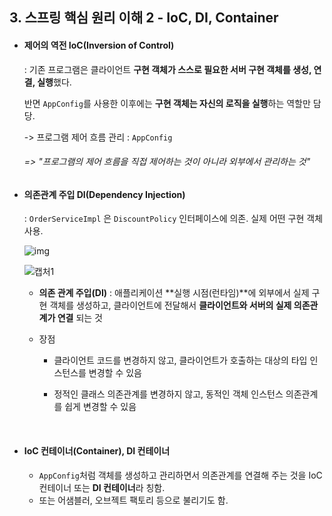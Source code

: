## 3. 스프링 핵심 원리 이해 2 - IoC, DI, Container

- #### 제어의 역전 IoC(Inversion of Control)

  : 기존 프로그램은 클라이언트 **구현 객체가 스스로 필요한 서버 구현 객체를 생성, 연결, 실행**했다.

  반면 `AppConfig`를 사용한 이후에는 **구현 객체는 자신의 로직을 실행**하는 역할만 담당.

  -> 프로그램 제어 흐름 관리 : `AppConfig`

  ###### => "프로그램의 제어 흐름을 직접 제어하는 것이 아니라 외부에서 관리하는 것"


- #### 의존관계 주입 DI(Dependency Injection)

  : `OrderServiceImpl` 은 `DiscountPolicy` 인터페이스에 의존. 실제 어떤 구현 객체 사용.

  ![img](file:///C:/Users/dlthf/OneDrive/%EB%B0%94%ED%83%95%20%ED%99%94%EB%A9%B4/%EC%BA%A1%EC%B2%98.PNG?lastModify=1629660109)

  ![캡처1](../../../캡처1.PNG)

  - **의존 관계 주입(DI)** : 애플리케이션 **실행 시점(런타임)**에 외부에서 실제 구현 객체를 생성하고, 클라이언트에 전달해서 **클라이언트와 서버의 실제 의존관계가 연결** 되는 것

  - 장점 

    - 클라이언트 코드를 변경하지 않고, 클라이언트가 호출하는 대상의 타입 인스턴스를 변경할 수 있음

    - 정적인 클래스 의존관계를 변경하지 않고, 동적인 객체 인스턴스 의존관계를 쉽게 변경할 수 있음

      ​

- #### IoC 컨테이너(Container), DI 컨테이너

  - `AppConfig`처럼 객체를 생성하고 관리하면서 의존관계를 연결해 주는 것을 IoC컨테이너 또는 **DI 컨테이너**라 칭함.
  - 또는 어샘블러, 오브젝트 팩토리 등으로 불리기도 함.